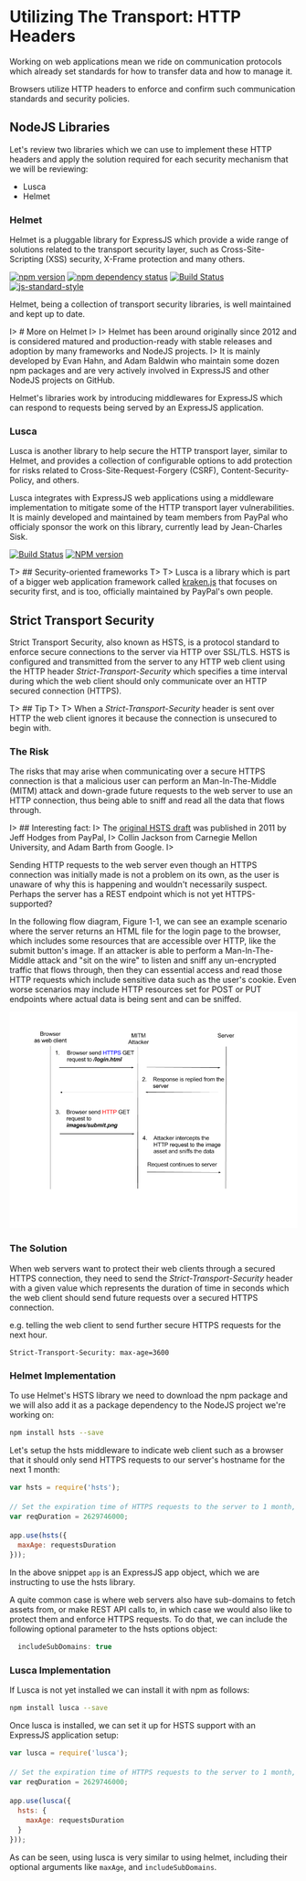 # Utilizing The Transport: HTTP Headers

Working on web applications mean we ride on communication protocols which already set standards for how to transfer data and how to manage it.

Browsers utilize HTTP headers to enforce and confirm such communication standards and security policies.

## NodeJS Libraries

Let's review two libraries which we can use to implement these HTTP headers and apply the solution required for each security mechanism that we will be reviewing:
* Lusca
* Helmet

### Helmet

Helmet is a pluggable library for ExpressJS which provide a wide range of solutions related to the transport security layer, such as Cross-Site-Scripting (XSS) security, X-Frame protection and many others.

[![npm version](https://badge.fury.io/js/helmet.svg)](http://badge.fury.io/js/helmet)
[![npm dependency status](https://david-dm.org/helmetjs/helmet.png)](https://david-dm.org/helmetjs/helmet)
[![Build Status](https://travis-ci.org/helmetjs/helmet.svg?branch=master)](https://travis-ci.org/helmetjs/helmet)
[![js-standard-style](https://img.shields.io/badge/code%20style-standard-brightgreen.svg)](http://standardjs.com/)

Helmet, being a collection of transport security libraries, is well maintained and kept up to date.

I> # More on Helmet
I>
I> Helmet has been around originally since 2012 and is considered matured and production-ready with stable releases and adoption by many frameworks and NodeJS projects.
I> It is mainly developed by Evan Hahn, and Adam Baldwin who maintain some dozen npm packages and are very actively involved in ExpressJS and other NodeJS projects on GitHub.

Helmet's libraries work by introducing middlewares for ExpressJS which can respond to requests being served by an ExpressJS application.

### Lusca

Lusca is another library to help secure the HTTP transport layer, similar to Helmet, and provides a collection of configurable options to add protection for risks related to Cross-Site-Request-Forgery (CSRF), Content-Security-Policy, and others.

Lusca integrates with ExpressJS web applications using a middleware implementation to mitigate some of the HTTP transport layer vulnerabilities. It is mainly developed and maintained by team members from PayPal who officialy sponsor the work on this library, currently lead by Jean-Charles Sisk.

[![Build Status](https://travis-ci.org/krakenjs/lusca.svg?branch=master)](https://travis-ci.org/krakenjs/lusca)
[![NPM version](https://badge.fury.io/js/lusca.svg)](http://badge.fury.io/js/lusca)  

T> ## Security-oriented frameworks
T>
T> Lusca is a library which is part of a bigger web application framework called [kraken.js](https://github.com/krakenjs/kraken-js) that focuses on security first, and is too, officially maintained by PayPal's own people.

## Strict Transport Security

Strict Transport Security, also known as HSTS, is a protocol standard to enforce secure connections to the server via HTTP over SSL/TLS.
HSTS is configured and transmitted from the server to any HTTP web client using the HTTP header *Strict-Transport-Security* which specifies a time interval during which the web client should only communicate over an HTTP secured connection (HTTPS).

T> ## Tip
T>
T> When a *Strict-Transport-Security* header is sent over HTTP the web client ignores it because the connection is unsecured to begin with.

### The Risk

The risks that may arise when communicating over a secure HTTPS connection is that a malicious user can perform an Man-In-The-Middle (MITM) attack and down-grade future requests to the web server to use an HTTP connection, thus being able to sniff and read all the data that flows through.

I> ## Interesting fact:
I> The [original HSTS draft](https://tools.ietf.org/html/rfc6797) was published in 2011 by Jeff Hodges from PayPal,
I> Collin Jackson from Carnegie Mellon University, and Adam Barth from Google.
I>

Sending HTTP requests to the web server even though an HTTPS connection was initially made is not a problem on its own, as the user is unaware of why this is happening and wouldn't necessarily suspect. Perhaps the server has a REST endpoint which is not yet HTTPS-supported?

In the following flow diagram, Figure 1-1, we can see an example scenario where the server returns an HTML file for the login page to the browser, which includes some resources that are accessible over HTTP, like the submit button's image. If an attacker is able to perform a Man-In-The-Middle attack and "sit on the wire" to listen and sniff any un-encrypted traffic that flows through, then they can essential access and read those HTTP requests which include sensitive data such as the user's cookie.
Even worse scenarios may include HTTP resources set for POST or PUT endpoints where actual data is being sent and can be sniffed.

![Figure 1-1 - Visualizing HTTPS MITM Attack](images/figure1-1.png)

### The Solution

When web servers want to protect their web clients through a secured HTTPS connection, they need to send the *Strict-Transport-Security* header with a given value which represents the duration of time in seconds which the web client should send future requests over a secured HTTPS connection.

e.g. telling the web client to send further secure HTTPS requests for the next hour.
```
Strict-Transport-Security: max-age=3600
```

### Helmet Implementation

To use Helmet's HSTS library we need to download the npm package and we will also add it as a package dependency to the NodeJS project we're working on:

```bash
npm install hsts --save
```

Let's setup the hsts middleware to indicate web client such as a browser that it should only send HTTPS requests to our server's hostname for the next 1 month:

```js
var hsts = require('hsts');

// Set the expiration time of HTTPS requests to the server to 1 month, specified in milliseconds
var reqDuration = 2629746000;

app.use(hsts({
  maxAge: requestsDuration
}));
```

In the above snippet `app` is an ExpressJS app object, which we are instructing to use the hsts library.

A quite common case is where web servers also have sub-domains to fetch assets from, or make REST API calls to, in which case we would also like to protect them and enforce HTTPS requests. To do that, we can include the following optional parameter to the hsts options object:

```js
  includeSubDomains: true
```

### Lusca Implementation

If Lusca is not yet installed we can install it with npm as follows:

```bash
npm install lusca --save
```

Once lusca is installed, we can set it up for HSTS support with an ExpressJS application setup:

```js
var lusca = require('lusca');

// Set the expiration time of HTTPS requests to the server to 1 month, specified in milliseconds
var reqDuration = 2629746000;

app.use(lusca({
  hsts: {
    maxAge: requestsDuration
  }
}));
```

As can be seen, using lusca is very similar to using helmet, including their optional arguments like `maxAge`, and `includeSubDomains`.
